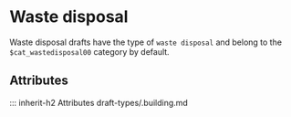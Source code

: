 # Waste disposal

Waste disposal drafts have the type of `waste disposal` and
belong to the `$cat_wastedisposal00` category by default.

## Attributes
::: inherit-h2 Attributes draft-types/.building.md
